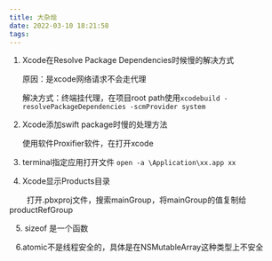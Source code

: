 ```yaml
---
title: 大杂烩
date: 2022-03-10 18:21:58
tags:
---
```


1. Xcode在Resolve Package Dependencies时候慢的解决方式
   
    原因：是xcode网络请求不会走代理
   
    解决方式：终端挂代理，在项目root path使用```xcodebuild -resolvePackageDependencies -scmProvider system```

2. Xcode添加swift package时慢的处理方法
   
    使用软件Proxifier软件，在打开xcode

3. terminal指定应用打开文件
   `open -a \Application\xx.app xx`

4. Xcode显示Products目录

        打开.pbxproj文件，搜索mainGroup，将mainGroup的值复制给productRefGroup

   5. sizeof 是一个函数

   6.atomic不是线程安全的，具体是在NSMutableArray这种类型上不安全        

<!-- more -->